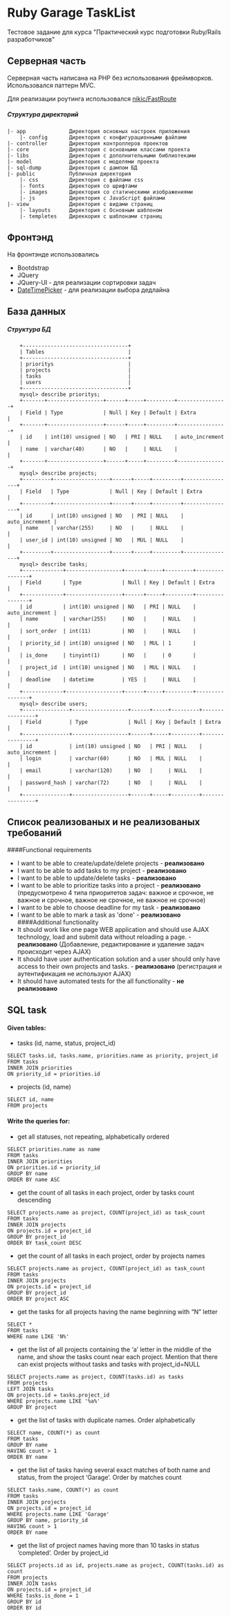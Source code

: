 # Ruby Garage TaskList

Тестовое задание для курса "Практический курс подготовки Ruby/Rails разработчиков" 
## Серверная часть
Серверная часть написана на PHP без использования фреймворков. Использовался паттерн MVC.

Для реализации роутинга использовался [nikic/FastRoute](https://github.com/nikic/FastRoute)
##### Структура директорий
```
|- app              Директория основных настроек приложения
    |- config       Директория с конфигурационными файлами
|- controller       Директория контроллеров проектов
|- core             Директория с основными классами проекта
|- libs             Директория с дополнительными библиотеками
|- model            Директория с моделями проекта
|- sql-dump         Директория с дампом БД
|- public           Публичная директория
    |- css          Директория с файлами css
    |- fonts        Директория со шрифтами
    |- images       Директория со статическими изображениями
    |- js           Директория с JavaScript файлами
|- view             Директория с видами страниц
    |- layouts      Директория с Основным шаблоном
    |- templetes    Диреккория с шаблонами страниц
```
## Фронтэнд
На фронтэнде использовались
* Bootdstrap
* JQuery
* JQuery-UI - для реализации сортировки задач
* [DateTimePicker](https://xdsoft.net/jqplugins/datetimepicker/) - для реализации выбора дедлайна

## База данных
##### Структура БД
```
    +----------------------------------+
    | Tables                           |
    +----------------------------------+
    | prioritys                        |
    | projects                         |
    | tasks                            |
    | users                            |
    +----------------------------------+
    mysql> describe prioritys;
    +-------+------------------+------+-----+---------+----------------+
    | Field | Type             | Null | Key | Default | Extra          |
    +-------+------------------+------+-----+---------+----------------+
    | id    | int(10) unsigned | NO   | PRI | NULL    | auto_increment |
    | name  | varchar(40)      | NO   |     | NULL    |                |
    +-------+------------------+------+-----+---------+----------------+
    mysql> describe projects;
    +---------+------------------+------+-----+---------+----------------+
    | Field   | Type             | Null | Key | Default | Extra          |
    +---------+------------------+------+-----+---------+----------------+
    | id      | int(10) unsigned | NO   | PRI | NULL    | auto_increment |
    | name    | varchar(255)     | NO   |     | NULL    |                |
    | user_id | int(10) unsigned | NO   | MUL | NULL    |                |
    +---------+------------------+------+-----+---------+----------------+
    mysql> describe tasks;
    +-------------+------------------+------+-----+---------+----------------+
    | Field       | Type             | Null | Key | Default | Extra          |
    +-------------+------------------+------+-----+---------+----------------+
    | id          | int(10) unsigned | NO   | PRI | NULL    | auto_increment |
    | name        | varchar(255)     | NO   |     | NULL    |                |
    | sort_order  | int(11)          | NO   |     | NULL    |                |
    | priority_id | int(10) unsigned | NO   | MUL | 1       |                |
    | is_done     | tinyint(1)       | NO   |     | 0       |                |
    | project_id  | int(10) unsigned | NO   | MUL | NULL    |                |
    | deadline    | datetime         | YES  |     | NULL    |                |
    +-------------+------------------+------+-----+---------+----------------+
    mysql> describe users;
    +---------------+------------------+------+-----+---------+----------------+
    | Field         | Type             | Null | Key | Default | Extra          |
    +---------------+------------------+------+-----+---------+----------------+
    | id            | int(10) unsigned | NO   | PRI | NULL    | auto_increment |
    | login         | varchar(60)      | NO   | MUL | NULL    |                |
    | email         | varchar(120)     | NO   |     | NULL    |                |
    | password_hash | varchar(72)      | NO   |     | NULL    |                |
    +---------------+------------------+------+-----+---------+----------------+
```
## Список реализованых и не реализованых требований
####Functional requirements
* I want to be able to create/update/delete projects - **реализовано**
* I want to be able to add tasks to my project - **реализовано**
* I want to be able to update/delete tasks - **реализовано**
* I want to be able to prioritize tasks into a project - **реализовано** (предусмотрено 4 типа приоритетов задач: важное и срочное, не важное и срочное, важное не срочное, не важное не срочное)
* I want to be able to choose deadline for my task - **реализовано**
* I want to be able to mark a task as 'done' - **реализовано**
####Additional functionality
* It should work like one page WEB application and should use AJAX technology, load and submit data without reloading a page. - **реализовано** (Добавление, редактирование и удаление задач происходит через AJAX)
* It should have user authentication solution and a user should only have access to their own projects and tasks. - **реализовано** (регистрация и аутентификация не используют AJAX)
* It should have automated tests for the all functionality - **не реализовано**

## SQL task
#### Given tables:
* tasks (id, name, status, project_id)
```mysql
SELECT tasks.id, tasks.name, priorities.name as priority, project_id 
FROM tasks 
INNER JOIN priorities 
ON priority_id = priorities.id

```
* projects (id, name)
```mysql
SELECT id, name 
FROM projects
```
#### Write the queries for:
* get all statuses, not repeating, alphabetically ordered
```mysql
SELECT priorities.name as name 
FROM tasks 
INNER JOIN priorities 
ON priorities.id = priority_id 
GROUP BY name 
ORDER BY name ASC
```
* get the count of all tasks in each project, order by tasks count descending
```mysql
SELECT projects.name as project, COUNT(project_id) as task_count 
FROM tasks 
INNER JOIN projects 
ON projects.id = project_id 
GROUP BY project_id 
ORDER BY task_count DESC
```
* get the count of all tasks in each project, order by projects names
```mysql
SELECT projects.name as project, COUNT(project_id) as task_count 
FROM tasks 
INNER JOIN projects 
ON projects.id = project_id 
GROUP BY project_id 
ORDER BY project ASC
```
* get the tasks for all projects having the name beginning with “N” letter
```mysql
SELECT *
FROM tasks
WHERE name LIKE 'N%'
```
* get the list of all projects containing the ‘a’ letter in the middle of the name, and show the tasks count near each project. Mention that there can exist projects without tasks and tasks with project_id=NULL
```mysql
SELECT projects.name as project, COUNT(tasks.id) as tasks
FROM projects
LEFT JOIN tasks
ON projects.id = tasks.project_id
WHERE projects.name LIKE '%a%'
GROUP BY project
```
* get the list of tasks with duplicate names. Order alphabetically
```mysql
SELECT name, COUNT(*) as count
FROM tasks
GROUP BY name
HAVING count > 1
ORDER BY name
```
* get the list of tasks having several exact matches of both name and status, from the project ‘Garage’. Order by matches count
```mysql
SELECT tasks.name, COUNT(*) as count
FROM tasks
INNER JOIN projects
ON projects.id = project_id
WHERE projects.name LIKE 'Garage'
GROUP BY name, priority_id
HAVING count > 1
ORDER BY name
```
* get the list of project names having more than 10 tasks in status ‘completed’. Order by project_id
```mysql
SELECT projects.id as id, projects.name as project, COUNT(tasks.id) as count
FROM projects
INNER JOIN tasks
ON projects.id = project_id
WHERE tasks.is_done = 1
GROUP BY id
ORDER BY id
```